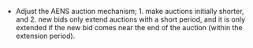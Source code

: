 * Adjust the AENS auction mechanism; 1. make auctions initially shorter, and 2.
  new bids only extend auctions with a short period, and it is only extended if
  the new bid comes near the end of the auction (within the extension period).
